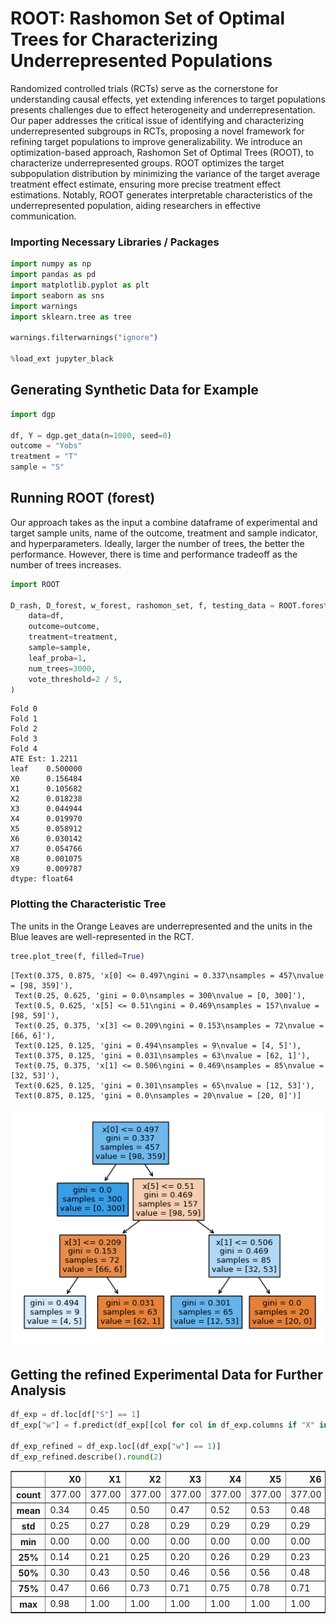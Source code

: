 # ROOT: Rashomon Set of Optimal Trees for Characterizing Underrepresented Populations
Randomized controlled trials (RCTs) serve as the cornerstone for understanding causal effects, yet extending inferences to target populations presents challenges due to effect heterogeneity and underrepresentation. Our paper addresses the critical issue of identifying and characterizing underrepresented subgroups in RCTs, proposing a novel framework for refining target populations to improve generalizability. We introduce an optimization-based approach, Rashomon Set of Optimal Trees (ROOT), to characterize underrepresented groups. ROOT optimizes the target subpopulation distribution by minimizing the variance of the target average treatment effect estimate, ensuring more precise treatment effect estimations. Notably, ROOT generates interpretable characteristics of the underrepresented population, aiding researchers in effective communication. 

### Importing Necessary Libraries / Packages


```python
import numpy as np
import pandas as pd
import matplotlib.pyplot as plt
import seaborn as sns
import warnings
import sklearn.tree as tree

warnings.filterwarnings("ignore")

%load_ext jupyter_black
```



<script type="application/javascript" id="jupyter_black">
(function() {
    if (window.IPython === undefined) {
        return
    }
    var msg = "WARNING: it looks like you might have loaded " +
        "jupyter_black in a non-lab notebook with " +
        "`is_lab=True`. Please double check, and if " +
        "loading with `%load_ext` please review the README!"
    console.log(msg)
    alert(msg)
})()
</script>



## Generating Synthetic Data for Example


```python
import dgp

df, Y = dgp.get_data(n=1000, seed=0)
outcome = "Yobs"
treatment = "T"
sample = "S"
```

## Running ROOT (forest) 
Our approach takes as the input a combine dataframe of experimental and target sample units, name of the outcome, treatment and sample indicator, and hyperparameters. Ideally, larger the number of trees, the better the performance. However, there is time and performance tradeoff as the number of trees increases. 


```python
import ROOT

D_rash, D_forest, w_forest, rashomon_set, f, testing_data = ROOT.forest_opt(
    data=df,
    outcome=outcome,
    treatment=treatment,
    sample=sample,
    leaf_proba=1,
    num_trees=3000,
    vote_threshold=2 / 5,
)
```

    Fold 0
    Fold 1
    Fold 2
    Fold 3
    Fold 4
    ATE Est: 1.2211
    leaf    0.500000
    X0      0.156484
    X1      0.105682
    X2      0.018238
    X3      0.044944
    X4      0.019970
    X5      0.058912
    X6      0.030142
    X7      0.054766
    X8      0.001075
    X9      0.009787
    dtype: float64


### Plotting the Characteristic Tree
The units in the Orange Leaves are underrepresented and the units in the Blue leaves are well-represented in the RCT.


```python
tree.plot_tree(f, filled=True)
```




    [Text(0.375, 0.875, 'x[0] <= 0.497\ngini = 0.337\nsamples = 457\nvalue = [98, 359]'),
     Text(0.25, 0.625, 'gini = 0.0\nsamples = 300\nvalue = [0, 300]'),
     Text(0.5, 0.625, 'x[5] <= 0.51\ngini = 0.469\nsamples = 157\nvalue = [98, 59]'),
     Text(0.25, 0.375, 'x[3] <= 0.209\ngini = 0.153\nsamples = 72\nvalue = [66, 6]'),
     Text(0.125, 0.125, 'gini = 0.494\nsamples = 9\nvalue = [4, 5]'),
     Text(0.375, 0.125, 'gini = 0.031\nsamples = 63\nvalue = [62, 1]'),
     Text(0.75, 0.375, 'x[1] <= 0.506\ngini = 0.469\nsamples = 85\nvalue = [32, 53]'),
     Text(0.625, 0.125, 'gini = 0.301\nsamples = 65\nvalue = [12, 53]'),
     Text(0.875, 0.125, 'gini = 0.0\nsamples = 20\nvalue = [20, 0]')]




    
![png](output_8_1.png)
    


## Getting the refined Experimental Data for Further Analysis


```python
df_exp = df.loc[df["S"] == 1]
df_exp["w"] = f.predict(df_exp[[col for col in df_exp.columns if "X" in col]])

df_exp_refined = df_exp.loc[(df_exp["w"] == 1)]
df_exp_refined.describe().round(2)
```




<div>
<style scoped>
    .dataframe tbody tr th:only-of-type {
        vertical-align: middle;
    }

    .dataframe tbody tr th {
        vertical-align: top;
    }

    .dataframe thead th {
        text-align: right;
    }
</style>
<table border="1" class="dataframe">
  <thead>
    <tr style="text-align: right;">
      <th></th>
      <th>X0</th>
      <th>X1</th>
      <th>X2</th>
      <th>X3</th>
      <th>X4</th>
      <th>X5</th>
      <th>X6</th>
      <th>X7</th>
      <th>X8</th>
      <th>X9</th>
      <th>Yobs</th>
      <th>S</th>
      <th>T</th>
      <th>w</th>
    </tr>
  </thead>
  <tbody>
    <tr>
      <th>count</th>
      <td>377.00</td>
      <td>377.00</td>
      <td>377.00</td>
      <td>377.00</td>
      <td>377.00</td>
      <td>377.00</td>
      <td>377.00</td>
      <td>377.00</td>
      <td>377.00</td>
      <td>377.00</td>
      <td>377.00</td>
      <td>377.0</td>
      <td>377.00</td>
      <td>377.0</td>
    </tr>
    <tr>
      <th>mean</th>
      <td>0.34</td>
      <td>0.45</td>
      <td>0.50</td>
      <td>0.47</td>
      <td>0.52</td>
      <td>0.53</td>
      <td>0.48</td>
      <td>0.48</td>
      <td>0.52</td>
      <td>0.49</td>
      <td>14.11</td>
      <td>1.0</td>
      <td>0.51</td>
      <td>1.0</td>
    </tr>
    <tr>
      <th>std</th>
      <td>0.25</td>
      <td>0.27</td>
      <td>0.28</td>
      <td>0.29</td>
      <td>0.29</td>
      <td>0.29</td>
      <td>0.29</td>
      <td>0.29</td>
      <td>0.28</td>
      <td>0.28</td>
      <td>4.96</td>
      <td>0.0</td>
      <td>0.50</td>
      <td>0.0</td>
    </tr>
    <tr>
      <th>min</th>
      <td>0.00</td>
      <td>0.00</td>
      <td>0.00</td>
      <td>0.00</td>
      <td>0.00</td>
      <td>0.00</td>
      <td>0.00</td>
      <td>0.00</td>
      <td>0.00</td>
      <td>0.00</td>
      <td>2.37</td>
      <td>1.0</td>
      <td>0.00</td>
      <td>1.0</td>
    </tr>
    <tr>
      <th>25%</th>
      <td>0.14</td>
      <td>0.21</td>
      <td>0.25</td>
      <td>0.20</td>
      <td>0.26</td>
      <td>0.29</td>
      <td>0.23</td>
      <td>0.22</td>
      <td>0.27</td>
      <td>0.25</td>
      <td>10.40</td>
      <td>1.0</td>
      <td>0.00</td>
      <td>1.0</td>
    </tr>
    <tr>
      <th>50%</th>
      <td>0.30</td>
      <td>0.43</td>
      <td>0.50</td>
      <td>0.46</td>
      <td>0.56</td>
      <td>0.56</td>
      <td>0.48</td>
      <td>0.50</td>
      <td>0.53</td>
      <td>0.50</td>
      <td>13.98</td>
      <td>1.0</td>
      <td>1.00</td>
      <td>1.0</td>
    </tr>
    <tr>
      <th>75%</th>
      <td>0.47</td>
      <td>0.66</td>
      <td>0.73</td>
      <td>0.71</td>
      <td>0.75</td>
      <td>0.78</td>
      <td>0.71</td>
      <td>0.72</td>
      <td>0.75</td>
      <td>0.72</td>
      <td>17.51</td>
      <td>1.0</td>
      <td>1.00</td>
      <td>1.0</td>
    </tr>
    <tr>
      <th>max</th>
      <td>0.98</td>
      <td>1.00</td>
      <td>1.00</td>
      <td>1.00</td>
      <td>1.00</td>
      <td>1.00</td>
      <td>1.00</td>
      <td>0.99</td>
      <td>1.00</td>
      <td>1.00</td>
      <td>27.01</td>
      <td>1.0</td>
      <td>1.00</td>
      <td>1.0</td>
    </tr>
  </tbody>
</table>
</div>




```python

```
